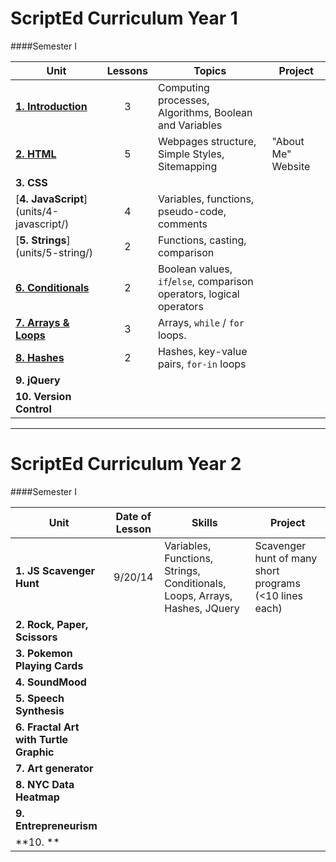 ScriptEd Curriculum Year 1
===================
####Semester I

| Unit  | Lessons | Topics | Project | 
|-------|:-------:|------|--------------|
| [**1. Introduction**](units/1-introduction/)| 3 | Computing processes, Algorithms, Boolean and Variables |  | N/A |
| [**2. HTML**](units/2-HTML/)| 5 | Webpages structure, Simple Styles, Sitemapping |"About Me" Website   |
| **3. CSS**|  |  |  | 
| [**4. JavaScript**] (units/4-javascript/) | 4 | Variables, functions, pseudo-code, comments |  | 
| [**5. Strings**] (units/5-string/) | 2  | Functions, casting, comparison |  | 
| [**6. Conditionals**](units/6-conditional/) | 2  | Boolean values, `if`/`else`, comparison operators, logical operators | | 
| [**7. Arrays & Loops**](units/7-array-loop/) | 3  | Arrays, `while` / `for` loops. | | 
| [**8. Hashes**](units/8-hash) | 2  | Hashes, key-value pairs, `for-in` loops  |  | 
| **9. jQuery** |  |  |  |
| **10. Version Control** |   | | 
  
  
---

ScriptEd Curriculum Year 2
=========================
####Semester I

| Unit  | Date of Lesson | Skills | Project | 
|-------|:-------:|------|--------------|
| **1. JS Scavenger Hunt**| 9/20/14 | Variables, Functions, Strings, Conditionals, Loops, Arrays, Hashes, JQuery | Scavenger hunt of many short programs (<10 lines each) |
| **2. Rock, Paper, Scissors**|  |  |  |
| **3. Pokemon Playing Cards**|  |  |  | 
| **4. SoundMood**  |  |  |  | 
| **5. Speech Synthesis**  |   |  |  | 
| **6. Fractal Art with Turtle Graphic** |   |  | | 
| **7. Art generator** |   |  | | 
| **8. NYC Data Heatmap** |   |   |  | 
| **9. Entrepreneurism** |  |  |  |
| **10. ** |   | | 
